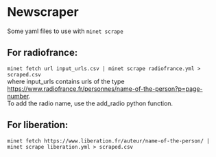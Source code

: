 # Newscraper

Some yaml files to use with `minet scrape`

## For radiofrance:
`minet fetch url input_urls.csv | minet scrape radiofrance.yml > scraped.csv`  
where input_urls contains urls of the type https://www.radiofrance.fr/personnes/name-of-the-person?p=page-number.  
To add the radio name, use the add_radio python function.

## For liberation:
`minet fetch https://www.liberation.fr/auteur/name-of-the-person/ | minet scrape liberation.yml > scraped.csv`
